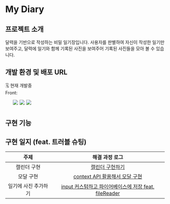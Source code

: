 # My Diary

## 프로젝트 소개

달력을 기반으로 작성하는 비밀 일기장입니다.
사용자를 판별하여 자신이 작성한 일기만 보여주고, 달력에 일기와 함께 기록된 사진을 보여주어 기록된 사진들을 모아 볼 수 있습니다.

## 개발 환경 및 배포 URL

🗓 현재 개발중  
Front: <ul style="display:flex;">

  <li style="list-style:none; margin-right:5px;"><img src="https://img.shields.io/badge/React-black?style=flat&logo=React"/></li>
  <li style="list-style:none; margin-right:5px;"><img src="https://img.shields.io/badge/CSS-black?style=flat&logo=CSS3"/></li>
  <li style="list-style:none; margin-right:5px;"><img src="https://img.shields.io/badge/firebase-black?style=flat&logo=firebase"/></li>
</ul>

## 구현 기능

## 구현 일지 (feat. 트러블 슈팅)

|         주제         |                                                                                                                                                                                                                                                                    해결 과정 로그                                                                                                                                                                                                                                                                    |
| :------------------: | :--------------------------------------------------------------------------------------------------------------------------------------------------------------------------------------------------------------------------------------------------------------------------------------------------------------------------------------------------------------------------------------------------------------------------------------------------------------------------------------------------------------------------------------------------: |
|     캘린더 구현      |                                                                                           <a href="https://velog.io/@dyorong/%EA%B0%9C%EB%B0%9C%EC%9D%BC%EA%B8%B0-%ED%8C%8C%EC%9D%B4%EC%96%B4%EB%B2%A0%EC%9D%B4%EC%8A%A4%EB%A1%9C-%EB%A7%8C%EB%93%A0-%EC%9D%BC%EA%B8%B0%EC%9E%A5%EC%97%90-%EC%B6%94%EA%B0%80%EA%B8%B0%EB%8A%A5-%EA%B5%AC%ED%98%84%ED%95%98%EA%B8%B0-%EC%BA%98%EB%A6%B0%EB%8D%94-%EA%B5%AC%ED%98%84%ED%95%98%EA%B8%B0">캘린더 구현하기</a>                                                                                            |
|      모달 구현       |                                                                               <a href="https://velog.io/@dyorong/%EA%B0%9C%EB%B0%9C%EC%9D%BC%EA%B8%B0-%ED%8C%8C%EC%9D%B4%EC%96%B4%EB%B2%A0%EC%9D%B4%EC%8A%A4%EB%A1%9C-%EB%A7%8C%EB%93%A0-%EC%9D%BC%EA%B8%B0%EC%9E%A5%EC%97%90-%EC%B6%94%EA%B0%80%EA%B8%B0%EB%8A%A5-%EA%B5%AC%ED%98%84%ED%95%98%EA%B8%B0-%EB%8B%AC%EB%A0%A5%EA%B3%BC-%EC%9D%BC%EA%B8%B0%EC%9E%A5-%EC%97%B0%EA%B2%B0">context API 활용해서 모달 구현</a>                                                                               |
| 일기에 사진 추가하기 | <a href="https://velog.io/@dyorong/%EA%B0%9C%EB%B0%9C%EC%9D%BC%EA%B8%B0-%ED%8C%8C%EC%9D%B4%EC%96%B4%EB%B2%A0%EC%9D%B4%EC%8A%A4%EB%A1%9C-%EB%A7%8C%EB%93%A0-%EC%9D%BC%EA%B8%B0%EC%9E%A5%EC%97%90-%EC%B6%94%EA%B0%80%EA%B8%B0%EB%8A%A5-%EA%B5%AC%ED%98%84%ED%95%98%EA%B8%B0-%EC%82%AC%EC%A7%84-%EC%B6%94%EA%B0%80-input-%EC%BB%A4%EC%8A%A4%ED%85%80%ED%95%98%EA%B3%A0-%ED%8C%8C%EC%9D%B4%EC%96%B4%EB%B2%A0%EC%9D%B4%EC%8A%A4%EC%97%90-%EC%A0%80%EC%9E%A5%ED%95%98%EA%B8%B0-feat.-fileReader">input 커스텀하고 파이어베이스에 저장 feat. fileReader</a> |
